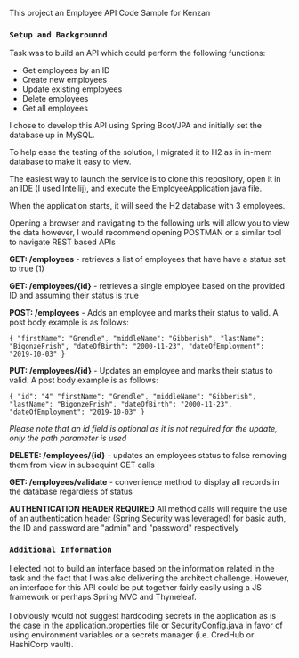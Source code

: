 This project an Employee API Code Sample for Kenzan


### `Setup and Backgrounnd`

Task was to build an API which could perform the following functions:

- Get employees by an ID
- Create new employees
- Update existing employees
- Delete employees
- Get all employees

I chose to develop this API using Spring Boot/JPA and initially set the database up in MySQL.  

To help ease the testing of the solution, I migrated it to H2 as in in-mem database to make it easy to view.

The easiest way to launch the service is to clone this repository, open it in an IDE (I used Intellij), and execute the EmployeeApplication.java file.

When the application starts, it will seed the H2 database with 3 employees.

Opening a browser and navigating to the following urls will allow you to view the data however, I would recommend opening POSTMAN or a similar tool to navigate REST based APIs

**GET:     /employees**      - retrieves a list of employees that have have a status set to true (1)

**GET:     /employees/{id}** - retrieves a single employee based on the provided ID and assuming their status is true

**POST:    /employees**      - Adds an employee and marks their status to valid.  A post body example is as follows:

`{
   "firstName": "Grendle",
   "middleName": "Gibberish",
   "lastName": "BigonzeFrish",
   "dateOfBirth": "2000-11-23",
   "dateOfEmployment": "2019-10-03"
}`

**PUT:    /employees/{id}**      - Updates an employee and marks their status to valid.  A post body example is as follows:

`{
   "id": "4"
   "firstName": "Grendle",
   "middleName": "Gibberish",
   "lastName": "BigonzeFrish",
   "dateOfBirth": "2000-11-23",
   "dateOfEmployment": "2019-10-03"
}`

*Please note that an id field is optional as it is not required for the update, only the path parameter is used*



**DELETE:  /employees/{id}** - updates an employees status to false removing them from view in subsequint GET calls

**GET:     /employees/validate**      - convenience  method to display all records in the database regardless of status

**AUTHENTICATION HEADER REQUIRED**
All method calls will require the use of an authentication header (Spring Security was leveraged)  for basic auth, the ID and
password are "admin" and "password" respectively



### `Additional Information`

I elected not to build an interface based on the information related in the task and the fact that I was also delivering the architect challenge.
However, an interface for this API could be put together fairly easily using a JS framework or perhaps Spring MVC and Thymeleaf.
<br/><br/>
I obviously would not suggest hardcoding secrets in the application as is the case in the application.properties file or SecurityConfig.java in favor of using environment variables or a secrets manager (i.e. CredHub or HashiCorp vault).